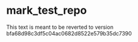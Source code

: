 # mark_test_repo
This text is meant to be reverted to version bfa68d98c3df5c04ac0682d8522e579b35dc7390
